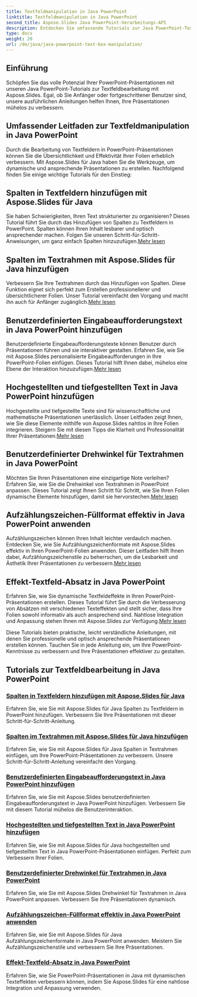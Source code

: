```yaml
---
title: Textfeldmanipulation in Java PowerPoint
linktitle: Textfeldmanipulation in Java PowerPoint
second_title: Aspose.Slides Java PowerPoint-Verarbeitungs-API
description: Entdecken Sie umfassende Tutorials zur Java PowerPoint-Textfeldbearbeitung mit Aspose.Slides. Verbessern Sie Ihre Präsentationen Schritt für Schritt mit unseren Anleitungen.
type: docs
weight: 20
url: /de/java/java-powerpoint-text-box-manipulation/
---
```

## Einführung

Schöpfen Sie das volle Potenzial Ihrer PowerPoint-Präsentationen mit unseren Java PowerPoint-Tutorials zur Textfeldbearbeitung mit Aspose.Slides. Egal, ob Sie Anfänger oder fortgeschrittener Benutzer sind, unsere ausführlichen Anleitungen helfen Ihnen, Ihre Präsentationen mühelos zu verbessern.

## Umfassender Leitfaden zur Textfeldmanipulation in Java PowerPoint

Durch die Bearbeitung von Textfeldern in PowerPoint-Präsentationen können Sie die Übersichtlichkeit und Effektivität Ihrer Folien erheblich verbessern. Mit Aspose.Slides für Java haben Sie die Werkzeuge, um dynamische und ansprechende Präsentationen zu erstellen. Nachfolgend finden Sie einige wichtige Tutorials für den Einstieg:

## Spalten in Textfeldern hinzufügen mit Aspose.Slides für Java
 Sie haben Schwierigkeiten, Ihren Text strukturierter zu organisieren? Dieses Tutorial führt Sie durch das Hinzufügen von Spalten zu Textfeldern in PowerPoint. Spalten können Ihren Inhalt lesbarer und optisch ansprechender machen. Folgen Sie unseren Schritt-für-Schritt-Anweisungen, um ganz einfach Spalten hinzuzufügen.[Mehr lesen](./add-column-in-text-boxes/)

## Spalten im Textrahmen mit Aspose.Slides für Java hinzufügen
 Verbessern Sie Ihre Textrahmen durch das Hinzufügen von Spalten. Diese Funktion eignet sich perfekt zum Erstellen professionellerer und übersichtlicherer Folien. Unser Tutorial vereinfacht den Vorgang und macht ihn auch für Anfänger zugänglich.[Mehr lesen](./add-columns-in-text-frame/)

## Benutzerdefinierten Eingabeaufforderungstext in Java PowerPoint hinzufügen
Benutzerdefinierte Eingabeaufforderungstexte können Benutzer durch Präsentationen führen und sie interaktiver gestalten. Erfahren Sie, wie Sie mit Aspose.Slides personalisierte Eingabeaufforderungen in Ihre PowerPoint-Folien einfügen. Dieses Tutorial hilft Ihnen dabei, mühelos eine Ebene der Interaktion hinzuzufügen.[Mehr lesen](./add-custom-prompt-text-java-powerpoint/)

## Hochgestellten und tiefgestellten Text in Java PowerPoint hinzufügen
 Hochgestellte und tiefgestellte Texte sind für wissenschaftliche und mathematische Präsentationen unerlässlich. Unser Leitfaden zeigt Ihnen, wie Sie diese Elemente mithilfe von Aspose.Slides nahtlos in Ihre Folien integrieren. Steigern Sie mit diesen Tipps die Klarheit und Professionalität Ihrer Präsentationen.[Mehr lesen](./add-superscript-subscript-text-java-powerpoint/)

## Benutzerdefinierter Drehwinkel für Textrahmen in Java PowerPoint
 Möchten Sie Ihren Präsentationen eine einzigartige Note verleihen? Erfahren Sie, wie Sie die Drehwinkel von Textrahmen in PowerPoint anpassen. Dieses Tutorial zeigt Ihnen Schritt für Schritt, wie Sie Ihren Folien dynamische Elemente hinzufügen, damit sie hervorstechen.[Mehr lesen](./custom-rotation-angle-text-frame-java-powerpoint/)

## Aufzählungszeichen-Füllformat effektiv in Java PowerPoint anwenden
Aufzählungszeichen können Ihren Inhalt leichter verdaulich machen. Entdecken Sie, wie Sie Aufzählungszeichenformate mit Aspose.Slides effektiv in Ihren PowerPoint-Folien anwenden. Dieser Leitfaden hilft Ihnen dabei, Aufzählungszeichenstile zu beherrschen, um die Lesbarkeit und Ästhetik Ihrer Präsentationen zu verbessern.[Mehr lesen](./apply-bullet-fill-format-java-powerpoint/)

## Effekt-Textfeld-Absatz in Java PowerPoint
 Erfahren Sie, wie Sie dynamische Textfeldeffekte in Ihren PowerPoint-Präsentationen erstellen. Dieses Tutorial führt Sie durch die Verbesserung von Absätzen mit verschiedenen Texteffekten und stellt sicher, dass Ihre Folien sowohl informativ als auch ansprechend sind. Nahtlose Integration und Anpassung stehen Ihnen mit Aspose.Slides zur Verfügung.[Mehr lesen](./effect-text-box-paragraph-java-powerpoint/)

Diese Tutorials bieten praktische, leicht verständliche Anleitungen, mit denen Sie professionelle und optisch ansprechende Präsentationen erstellen können. Tauchen Sie in jede Anleitung ein, um Ihre PowerPoint-Kenntnisse zu verbessern und Ihre Präsentationen effektiver zu gestalten.
## Tutorials zur Textfeldbearbeitung in Java PowerPoint
### [Spalten in Textfeldern hinzufügen mit Aspose.Slides für Java](./add-column-in-text-boxes/)
Erfahren Sie, wie Sie mit Aspose.Slides für Java Spalten zu Textfeldern in PowerPoint hinzufügen. Verbessern Sie Ihre Präsentationen mit dieser Schritt-für-Schritt-Anleitung.
### [Spalten im Textrahmen mit Aspose.Slides für Java hinzufügen](./add-columns-in-text-frame/)
Erfahren Sie, wie Sie mit Aspose.Slides für Java Spalten in Textrahmen einfügen, um Ihre PowerPoint-Präsentationen zu verbessern. Unsere Schritt-für-Schritt-Anleitung vereinfacht den Vorgang.
### [Benutzerdefinierten Eingabeaufforderungstext in Java PowerPoint hinzufügen](./add-custom-prompt-text-java-powerpoint/)
Erfahren Sie, wie Sie mit Aspose.Slides benutzerdefinierten Eingabeaufforderungstext in Java PowerPoint hinzufügen. Verbessern Sie mit diesem Tutorial mühelos die Benutzerinteraktion.
### [Hochgestellten und tiefgestellten Text in Java PowerPoint hinzufügen](./add-superscript-subscript-text-java-powerpoint/)
Erfahren Sie, wie Sie mit Aspose.Slides für Java hochgestellten und tiefgestellten Text in Java PowerPoint-Präsentationen einfügen. Perfekt zum Verbessern Ihrer Folien.
### [Benutzerdefinierter Drehwinkel für Textrahmen in Java PowerPoint](./custom-rotation-angle-text-frame-java-powerpoint/)
Erfahren Sie, wie Sie mit Aspose.Slides Drehwinkel für Textrahmen in Java PowerPoint anpassen. Verbessern Sie Ihre Präsentationen dynamisch.
### [Aufzählungszeichen-Füllformat effektiv in Java PowerPoint anwenden](./apply-bullet-fill-format-java-powerpoint/)
Erfahren Sie, wie Sie mit Aspose.Slides für Java Aufzählungszeichenformate in Java PowerPoint anwenden. Meistern Sie Aufzählungszeichenstile und verbessern Sie Ihre Präsentationen.
### [Effekt-Textfeld-Absatz in Java PowerPoint](./effect-text-box-paragraph-java-powerpoint/)
Erfahren Sie, wie Sie PowerPoint-Präsentationen in Java mit dynamischen Texteffekten verbessern können, indem Sie Aspose.Slides für eine nahtlose Integration und Anpassung verwenden.